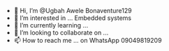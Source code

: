 - 👋 Hi, I’m @Ugbah Awele Bonaventure129
- 👀 I’m interested in ... Embedded systems
- 🌱 I’m currently learning ... 
- 💞️ I’m looking to collaborate on ...
- 📫 How to reach me ... on WhatsApp 09049819209

<!---
Bonaventure129/Bonaventure129 is a ✨ special ✨ repository because its `README.md` (this file) appears on your GitHub profile.
You can click the Preview link to take a look at your changes.
--->
